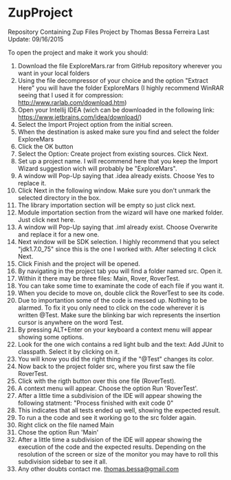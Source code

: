# ZupProject
Repository Containing Zup Files
Project by Thomas Bessa Ferreira
Last Update: 09/16/2015

To open the project and make it work you should:
  1. Download the file ExploreMars.rar from GitHub repository wherever you want in your local folders
  2. Using the file decompressor of your choice and the option "Extract Here" you will have the folder ExploreMars (I highly recommend WinRAR seeing that I used it for compression: http://www.rarlab.com/download.htm)
  3. Open your Intellij IDEA (wich can be downloaded in the following link: https://www.jetbrains.com/idea/download/)
  4. Select the Import Project option from the initial screen.
  5. When the destination is asked make sure you find and select the folder ExploreMars
  6. Click the OK button
  7. Select the Option: Create project from existing sources. Click Next.
  8. Set up a project name. I will recommend here that you keep the Import Wizard suggestion wich will probably be "ExploreMars".
  9. A window will Pop-Up saying that .idea already exists. Choose Yes to replace it.
  10. Click Next in the following window. Make sure you don't unmark the selected directory in the box.
  11. The library importation section will be empty so just click next.
  12. Module importation section from the wizard will have one marked folder. Just click next here.
  13. A window will Pop-Up saying that .iml already exist. Choose Overwrite and replace it for a new one.
  14. Next window will be SDK selection. I highly recommend that you select "jdk1.7.0_75" since this is the one I worked with. After selecting it click Next.
  15. Click Finish and the project will be opened.
  16. By navigating in the project tab you will find a folder named src. Open it.
  17. Within it there may be three files: Main, Rover, RoverTest.
  18. You can take some time to examinate the code of each file if you want it.
  19. When you decide to move on, double click the RoverTest to see its code.
  20. Due to importantion some of the code is messed up. Nothing to be alarmed. To fix it you only need to click on the code wherever it is written @Test. Make sure the blinking bar wich represents the insertion cursor is anywhere on the word Test.
  21. By pressing ALT+Enter on your keyboard a context menu will appear showing some options.
  22. Look for the one wich contains a red light bulb and the text: Add JUnit to classpath. Select it by clicking on it.
  23. You will know you did the right thing if the "@Test" changes its color.
  24. Now back to the project folder src, where you first saw the file RoverTest.
  25. Click with the rigth button over this one file (RoverTest).
  26. A context menu will appear. Choose the option Run 'RoverTest'.
  27. After a little time a subdivision of the IDE will appear showing the following statment: "Process finished with exit code 0"
  28. This indicates that all tests ended up well, showing the expected result.
  29. To run a the code and see it working go to the src folder again.
  30. Right click on the file named Main
  31. Chose the option Run 'Main'
  32. After a little time a subdivision of the IDE will appear showing the execution of the code and the expected results. Depending on the resolution of the screen or size of the monitor you may have to roll this subdivision sidebar to see it all.
  29. Any other doubts contact me. thomas.bessa@gmail.com
